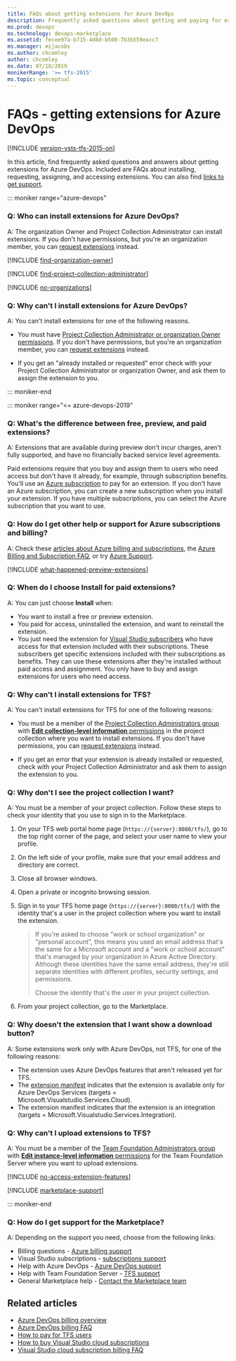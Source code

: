 ```yaml
---
title: FAQs about getting extensions for Azure DevOps
description: Frequently asked questions about getting and paying for extensions for Azure DevOps
ms.prod: devops
ms.technology: devops-marketplace
ms.assetid: fecee97a-b715-4d8d-b500-7b3b559eacc7 
ms.manager: mijacobs
ms.author: chcomley
author: chcomley
ms.date: 07/18/2019
monikerRange: '>= tfs-2015'
ms.topic: conceptual
---
```


# FAQs - getting extensions for Azure DevOps

[!INCLUDE [version-vsts-tfs-2015-on](../boards/_shared/version-vsts-tfs-2015-on.md)]

In this article, find frequently asked questions and answers about getting extensions for Azure DevOps. Included are FAQs about installing, requesting, assigning, and accessing extensions. You can also find [links to get support](#q-how-do-i-get-support-for-the-visual-studio-marketplace).

::: moniker range="azure-devops"

### Q: Who can install extensions for Azure DevOps?

A: The organization Owner and Project Collection Administrator can install extensions. If you don't have permissions, but you're an organization member, 
you can [request extensions](request-extensions.md) instead. 

<a name="find-owner"></a>

[!INCLUDE [find-organization-owner](../_shared/qa-find-organization-owner.md)]

[!INCLUDE [find-project-collection-administrator](../_shared/qa-find-project-collection-administrator.md)]

<a name="no-organizations"></a>

[!INCLUDE [no-organizations](../organizations/billing/_shared/qa-no-organizations.md)]

### Q: Why can't I install extensions for Azure DevOps?

A: You can't install extensions for one of the following reasons.

<a name="no-permissions"></a>
*	You must have [Project Collection Administrator or organization Owner permissions](#find-owner). 
If you don't have permissions, but you're an organization member, you can [request extensions](request-extensions.md) instead.

<a name="no-assignment"></a>
*	If you get an "already installed or requested" error check with your Project Collection Administrator 
or organization Owner, and ask them to assign the extension to you.

::: moniker-end

::: moniker range="<= azure-devops-2019"

<!-- BEGINSECTION class="m-qanda" -->

<a name="difference"></a>

### Q: What's the difference between free, preview, and paid extensions? 

A: Extensions that are available during preview don't incur charges, 
aren't fully supported, and have no financially backed service level agreements. 

Paid extensions require that you buy and assign them to users 
who need access but don't have it already, for example, 
through subscription benefits. You'll use an 
[Azure subscription](https://azure.microsoft.com/pricing/purchase-options/) 
to pay for an extension. If you don't have an Azure subscription, 
you can create a new subscription when you install your extension. 
If you have multiple subscriptions, you can select the Azure subscription that you want to use.

### Q: How do I get other help or support for Azure subscriptions and billing?

A: Check these [articles about Azure billing and subscriptions](https://azure.microsoft.com/documentation/articles/?tag=billing), 
the [Azure Billing and Subscription FAQ](https://azure.microsoft.com/documentation/articles/billing-subscription-faq/), 
or try [Azure Support](https://azure.microsoft.com/support/options/).

[!INCLUDE [what-happened-preview-extensions](../_shared/qa-what-happened-preview-extensions.md)]

<!-- ENDSECTION --> 

<!-- BEGINSECTION class="m-qanda" -->

<a name="paid-access"></a>

### Q: When do I choose Install for paid extensions? 

A: You can just choose **Install** when: 

*	You want to install a free or preview extension. 
*	You paid for access, uninstalled the extension, and want to reinstall the extension. 
*	You just need the extension for [Visual Studio subscribers](https://marketplace.visualstudio.com/subscriptions) 
who have access for that extension included with their subscriptions. These subscribers get specific extensions included with their subscriptions as benefits. They can use these extensions after they're installed without paid access and assignment. You only have to buy and assign extensions for users who need access.

<a name="no-install"></a>

### Q: Why can't I install extensions for TFS?

A: You can't install extensions for TFS for one of the following reasons: 

* You must be a member of the [Project Collection Administrators group](../organizations/security/set-project-collection-level-permissions.md) 
with [**Edit collection-level information** permissions](../organizations/security/permissions.md#collection) in the project collection where you want to install extensions. If you don't have permissions, you can [request extensions](./how-to/request-tfs-extensions.md) instead.

* If you get an error that your extension is already installed or requested, check with your Project Collection Administrator and ask them to assign the extension to you.

	<!-- image placeholder -->

<a name="no-team-project collection"></a>

### Q: Why don't I see the project collection I want?

A: You must be a member of your project collection. 
Follow these steps to check your identity that you use 
to sign in to the Marketplace. 

1. On your TFS web portal home page (```https://{server}:8080/tfs/```), 
   go to the top right corner of the page, and select your user name to view your profile. 
2. On the left side of your profile, make sure that your email address and directory are correct.
3. Close all browser windows.
4. Open a private or incognito browsing session.
5. Sign in to your TFS home page (```https://{server}:8080/tfs/```) 
   with the identity that's a user in the project collection 
   where you want to install the extension.

   > If you're asked to choose "work or school organization" or 
   > "personal account", this means you used an email address 
   > that's the same for a Microsoft account and a "work or school account" 
   > that's managed by your organization in Azure Active Directory. 
   > Although these identities have the same email address, 
   > they're still separate identities with different profiles, 
   > security settings, and permissions.
   > 
   > Choose the identity that's the user in your project collection. 

6. From your project collection, go to the Marketplace.

<a name="no-download"></a>

### Q: Why doesn't the extension that I want show a download button?

A: Some extensions work only with Azure DevOps, not TFS, for one of the following reasons:

- The extension uses Azure DevOps features that aren't released yet for TFS.
- The [extension manifest](../extend/develop/manifest.md) indicates that the extension 
is available only for Azure DevOps Services (targets = Microsoft.Visualstudio.Services.Cloud).
- The extension manifest indicates that the extension is an integration (targets = Microsoft.Visualstudio.Services.Integration).

<a name="no-upload"></a>

### Q: Why can't I upload extensions to TFS?

A: You must be a member of the 
[Team Foundation Administrators group](/azure/devops/server/admin/add-administrator-tfs#server) 
with [**Edit instance-level information** permissions](../organizations/security/permissions.md#server) 
for the Team Foundation Server where you want to upload extensions.

<a name="extension-access"></a>

[!INCLUDE [no-access-extension-features](../_shared/qa-no-access-extension-features.md)]

<!-- ENDSECTION --> 

<a name="get-support"></a>

[!INCLUDE [marketplace-support](_shared/qa-marketplace-support.md)]

::: moniker-end

### Q: How do I get support for the Marketplace?

A: Depending on the support you need, choose from the following links:

* Billing questions - [Azure billing support](https://portal.azure.com/#blade/Microsoft_Azure_Support/HelpAndSupportBlade)
* Visual Studio subscriptions - [subscriptions support](https://visualstudio.microsoft.com/subscriptions/support)
* Help with Azure DevOps - [Azure DevOps support](https://azure.microsoft.com/support/devops-visual-studio-team-services)
* Help with Team Foundation Server - [TFS support](https://visualstudio.microsoft.com/team-services/tfs_support)
* General Marketplace help - [Contact the Marketplace team](mailto:vsmarketplace@microsoft.com)

## Related articles

- [Azure DevOps billing overview](../organizations/billing/overview.md)
- [Azure DevOps billing FAQ](../organizations/billing/billing-faq.md)
- [How to pay for TFS users](../organizations/billing/buy-access-tfs-test-hub.md)
- [How to buy Visual Studio cloud subscriptions](/visualstudio/subscriptions/vscloud-overview)
- [Visual Studio cloud subscription billing FAQ](/visualstudio/subscriptions/vscloud-billing-faq)
